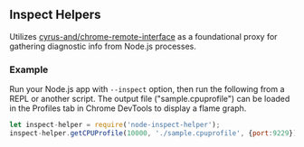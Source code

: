 ## Inspect Helpers

Utilizes [cyrus-and/chrome-remote-interface][] as a foundational proxy for
gathering diagnostic info from Node.js processes.

[cyrus-and/chrome-remote-interface]: https://github.com/cyrus-and/chrome-remote-interface

### Example

Run your Node.js app with `--inspect` option, then run the following from a REPL
or another script. The output file ("sample.cpuprofile") can be loaded in the
Profiles tab in Chrome DevTools to display a flame graph.

```javascript
let inspect-helper = require('node-inspect-helper');
inspect-helper.getCPUProfile(10000, './sample.cpuprofile', {port:9229});
```

